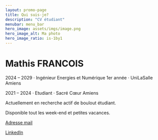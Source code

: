 ```yaml
---
layout: promo-page
title: Qui suis-je?
description: "CV étudiant"
menubar: menu_bar
hero_image: assets/imgs/image.png
hero_image_alt: Ma photo
hero_image_ratio: is-1by1
---
```


# Mathis FRANCOIS
2024 – 2029 · Ingénieur Energies et Numérique 1er année · UniLaSalle Amiens

2021 – 2024 · Etudiant · Sacré Cœur Amiens

Actuellement en recherche actif de boulout étudiant.

Disponible tout les week-end et petites vacances.

[Adresse mail](mathis.francois80@outlook.fr)

[LinkedIn](linkedin.com/in/mathis-françois)




